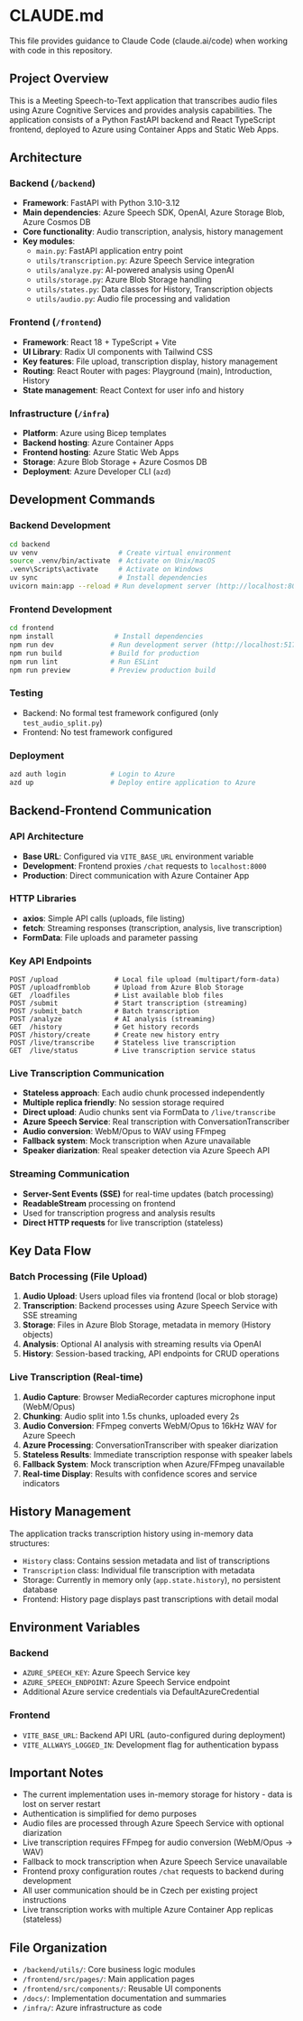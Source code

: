 # CLAUDE.md

This file provides guidance to Claude Code (claude.ai/code) when working with code in this repository.

## Project Overview

This is a Meeting Speech-to-Text application that transcribes audio files using Azure Cognitive Services and provides analysis capabilities. The application consists of a Python FastAPI backend and React TypeScript frontend, deployed to Azure using Container Apps and Static Web Apps.

## Architecture

### Backend (`/backend`)
- **Framework**: FastAPI with Python 3.10-3.12
- **Main dependencies**: Azure Speech SDK, OpenAI, Azure Storage Blob, Azure Cosmos DB
- **Core functionality**: Audio transcription, analysis, history management
- **Key modules**:
  - `main.py`: FastAPI application entry point
  - `utils/transcription.py`: Azure Speech Service integration
  - `utils/analyze.py`: AI-powered analysis using OpenAI
  - `utils/storage.py`: Azure Blob Storage handling
  - `utils/states.py`: Data classes for History, Transcription objects
  - `utils/audio.py`: Audio file processing and validation

### Frontend (`/frontend`)
- **Framework**: React 18 + TypeScript + Vite
- **UI Library**: Radix UI components with Tailwind CSS
- **Key features**: File upload, transcription display, history management
- **Routing**: React Router with pages: Playground (main), Introduction, History
- **State management**: React Context for user info and history

### Infrastructure (`/infra`)
- **Platform**: Azure using Bicep templates
- **Backend hosting**: Azure Container Apps
- **Frontend hosting**: Azure Static Web Apps
- **Storage**: Azure Blob Storage + Azure Cosmos DB
- **Deployment**: Azure Developer CLI (`azd`)

## Development Commands

### Backend Development
```bash
cd backend
uv venv                    # Create virtual environment
source .venv/bin/activate  # Activate on Unix/macOS
.venv\Scripts\activate     # Activate on Windows
uv sync                    # Install dependencies
uvicorn main:app --reload # Run development server (http://localhost:8000)
```

### Frontend Development
```bash
cd frontend
npm install               # Install dependencies
npm run dev              # Run development server (http://localhost:5173)
npm run build            # Build for production
npm run lint             # Run ESLint
npm run preview          # Preview production build
```

### Testing
- Backend: No formal test framework configured (only `test_audio_split.py`)
- Frontend: No test framework configured

### Deployment
```bash
azd auth login           # Login to Azure
azd up                   # Deploy entire application to Azure
```

## Backend-Frontend Communication

### API Architecture
- **Base URL**: Configured via `VITE_BASE_URL` environment variable
- **Development**: Frontend proxies `/chat` requests to `localhost:8000`
- **Production**: Direct communication with Azure Container App

### HTTP Libraries
- **axios**: Simple API calls (uploads, file listing)
- **fetch**: Streaming responses (transcription, analysis, live transcription)
- **FormData**: File uploads and parameter passing

### Key API Endpoints
```
POST /upload              # Local file upload (multipart/form-data)
POST /uploadfromblob      # Upload from Azure Blob Storage
GET  /loadfiles           # List available blob files
POST /submit              # Start transcription (streaming)
POST /submit_batch        # Batch transcription
POST /analyze             # AI analysis (streaming)
GET  /history             # Get history records
POST /history/create      # Create new history entry
POST /live/transcribe     # Stateless live transcription
GET  /live/status         # Live transcription service status
```

### Live Transcription Communication
- **Stateless approach**: Each audio chunk processed independently
- **Multiple replica friendly**: No session storage required
- **Direct upload**: Audio chunks sent via FormData to `/live/transcribe`
- **Azure Speech Service**: Real transcription with ConversationTranscriber
- **Audio conversion**: WebM/Opus to WAV using FFmpeg
- **Fallback system**: Mock transcription when Azure unavailable
- **Speaker diarization**: Real speaker detection via Azure Speech API

### Streaming Communication
- **Server-Sent Events (SSE)** for real-time updates (batch processing)
- **ReadableStream** processing on frontend
- Used for transcription progress and analysis results
- **Direct HTTP requests** for live transcription (stateless)

## Key Data Flow

### Batch Processing (File Upload)
1. **Audio Upload**: Users upload files via frontend (local or blob storage)
2. **Transcription**: Backend processes using Azure Speech Service with SSE streaming
3. **Storage**: Files in Azure Blob Storage, metadata in memory (History objects)
4. **Analysis**: Optional AI analysis with streaming results via OpenAI
5. **History**: Session-based tracking, API endpoints for CRUD operations

### Live Transcription (Real-time)
1. **Audio Capture**: Browser MediaRecorder captures microphone input (WebM/Opus)
2. **Chunking**: Audio split into 1.5s chunks, uploaded every 2s
3. **Audio Conversion**: FFmpeg converts WebM/Opus to 16kHz WAV for Azure Speech
4. **Azure Processing**: ConversationTranscriber with speaker diarization
5. **Stateless Results**: Immediate transcription response with speaker labels
6. **Fallback System**: Mock transcription when Azure/FFmpeg unavailable
7. **Real-time Display**: Results with confidence scores and service indicators

## History Management

The application tracks transcription history using in-memory data structures:
- `History` class: Contains session metadata and list of transcriptions
- `Transcription` class: Individual file transcription with metadata
- Storage: Currently in memory only (`app.state.history`), no persistent database
- Frontend: History page displays past transcriptions with detail modal

## Environment Variables

### Backend
- `AZURE_SPEECH_KEY`: Azure Speech Service key
- `AZURE_SPEECH_ENDPOINT`: Azure Speech Service endpoint
- Additional Azure service credentials via DefaultAzureCredential

### Frontend
- `VITE_BASE_URL`: Backend API URL (auto-configured during deployment)
- `VITE_ALLWAYS_LOGGED_IN`: Development flag for authentication bypass

## Important Notes

- The current implementation uses in-memory storage for history - data is lost on server restart
- Authentication is simplified for demo purposes
- Audio files are processed through Azure Speech Service with optional diarization
- Live transcription requires FFmpeg for audio conversion (WebM/Opus → WAV)
- Fallback to mock transcription when Azure Speech Service unavailable
- Frontend proxy configuration routes `/chat` requests to backend during development
- All user communication should be in Czech per existing project instructions
- Live transcription works with multiple Azure Container App replicas (stateless)

## File Organization

- `/backend/utils/`: Core business logic modules
- `/frontend/src/pages/`: Main application pages
- `/frontend/src/components/`: Reusable UI components
- `/docs/`: Implementation documentation and summaries
- `/infra/`: Azure infrastructure as code